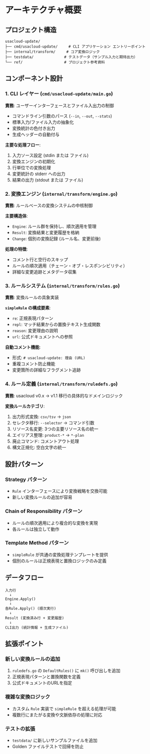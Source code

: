 # アーキテクチャ概要

## プロジェクト構造

```
usacloud-update/
├── cmd/usacloud-update/     # CLI アプリケーション エントリーポイント
├── internal/transform/     # コア変換ロジック
├── testdata/              # テストデータ（サンプル入力と期待出力）
└── ref/                   # プロジェクト参考資料
```

## コンポーネント設計

### 1. CLI レイヤー (`cmd/usacloud-update/main.go`)

**責務**: ユーザーインターフェースとファイル入出力の制御

- コマンドライン引数のパース (`--in`, `--out`, `--stats`)
- 標準入力/ファイル入力の抽象化
- 変換統計の色付き出力
- 生成ヘッダーの自動付与

**主要な処理フロー**:
1. 入力ソース設定 (stdin または ファイル)
2. 変換エンジンの初期化
3. 行単位での変換処理
4. 変更統計の stderr への出力
5. 結果の出力 (stdout または ファイル)

### 2. 変換エンジン (`internal/transform/engine.go`)

**責務**: ルールベースの変換システムの中核制御

**主要構造体**:
- `Engine`: ルール群を保持し、順次適用を管理
- `Result`: 変換結果と変更履歴を格納
- `Change`: 個別の変換記録 (ルール名、変更前後)

**処理の特徴**:
- コメント行と空行のスキップ
- ルールの順次適用（チェーン・オブ・レスポンシビリティ）
- 詳細な変更追跡とメタデータ収集

### 3. ルールシステム (`internal/transform/rules.go`)

**責務**: 変換ルールの具象実装

**`simpleRule` の構成要素**:
- `re`: 正規表現パターン
- `repl`: マッチ結果からの置換テキスト生成関数
- `reason`: 変更理由の説明
- `url`: 公式ドキュメントへの参照

**自動コメント機能**:
- 形式: `# usacloud-update: 理由 (URL)`
- 重複コメント防止機能
- 変更箇所の詳細なフラグメント追跡

### 4. ルール定義 (`internal/transform/ruledefs.go`)

**責務**: usacloud v0.x → v1.1 移行の具体的なドメインロジック

**変換ルールカテゴリ**:
1. 出力形式変換: `csv/tsv` → `json`
2. セレクタ移行: `--selector` → コマンド引数
3. リソース名変更: 3つの主要リソース名の統一
4. エイリアス整理: `product-*` → `*-plan`
5. 廃止コマンド: コメントアウト処理
6. 構文正規化: 空白文字の統一

## 設計パターン

### Strategy パターン
- `Rule` インターフェースにより変換戦略を交換可能
- 新しい変換ルールの追加が容易

### Chain of Responsibility パターン
- ルールの順次適用により複合的な変換を実現
- 各ルールは独立して動作

### Template Method パターン
- `simpleRule` が共通の変換処理テンプレートを提供
- 個別のルールは正規表現と置換ロジックのみ定義

## データフロー

```
入力行
  ↓
Engine.Apply()
  ↓
各Rule.Apply() (順次実行)
  ↓
Result (変換済み行 + 変更履歴)
  ↓
CLI出力 (統計情報 + 生成ファイル)
```

## 拡張ポイント

### 新しい変換ルールの追加
1. `ruledefs.go` の `DefaultRules()` に `mk()` 呼び出しを追加
2. 正規表現パターンと置換関数を定義
3. 公式ドキュメントのURLを指定

### 複雑な変換ロジック
- カスタム `Rule` 実装で `simpleRule` を超える処理が可能
- 複数行にまたがる変換や文脈依存の処理に対応

### テストの拡張
- `testdata/` に新しいサンプルファイルを追加
- Golden ファイルテストで回帰を防止